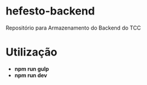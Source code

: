 # hefesto-backend

Repositório para Armazenamento do Backend do TCC

# Utilização

- **npm run gulp**
- **npm run dev**